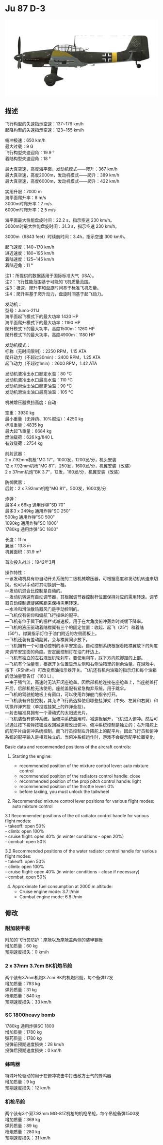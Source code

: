 # Ju 87 D-3  
  
![ju87d3](../images/ju87d3.png)  
  
## 描述  
  
飞行构型的失速指示空速：137~176 km/h  
起降构型的失速指示空速：123~155 km/h  
  
俯冲极速：650 km/h  
最大过载：9 G  
飞行构型失速迎角：19.9 °  
着陆构型失速迎角：18 °  
  
最大真空速，高度海平面，发动机模式——爬升：367 km/h  
最大真空速，高度2000m，发动机模式——爬升：389 km/h  
最大真空速，高度6000m，发动机模式——爬升：422 km/h  
  
实用升限：7000 m  
海平面爬升率：8 m/s  
3000m时爬升率：7 m/s  
6000m时爬升率：2.5 m/s  
  
海平面最大性能盘旋时间：22.2 s，指示空速 230 km/h。  
3000m时最大性能盘旋时间：31.3 s，指示空速 230 km/h。  
  
3000m（9843 feet）时续航时间：3.4h，指示空速 300 km/h。  
  
起飞速度：140~170 km/h  
进近速度：180~195 km/h  
着陆速度：125~145 km/h  
着陆迎角：11 °  
  
注1：所提供的数据适用于国际标准大气（ISA）。  
注2：飞行性能范围基于可能的飞机质量范围。  
注3：极速、爬升率和盘旋时间基于标准飞机质量。  
注4：爬升率基于爬升动力，盘旋时间基于起飞动力。  
  
发动机：  
型号：Jumo-211J  
海平面起飞模式下的最大功率 1420 HP  
海平面爬升模式下的最大功率：1190 HP  
爬升模式下的最大功率，高度1500m：1260 HP  
爬升模式下的最大功率，高度4900m：1180 HP  
  
发动机模式：  
标称（无时间限制）：2250 RPM，1.15 ATA  
爬升动力（不超过30min）：2400 RPM，1.25 ATA  
起飞动力（不超过1min）：2600 RPM，1.42 ATA  
  
发动机液冷出水口额定水温：80 °C  
发动机液冷出水口最高水温：110 °C  
发动机滑油出油口额定油温：90 °C  
发动机滑油出油口最高油温：105 °C  
  
机械增压器换挡高度：自动   
  
空重：3930 kg  
最小重量（无弹药、10%燃油）：4250 kg  
标准重量：4835 kg  
最大起飞重量：6684 kg  
燃油载荷：626 kg/840 L  
有效载荷：2754 kg  
  
前射武器：  
2 x 7.92mm机枪"MG 17"，1000发，1200发/分，机头安装  
12 x 7.92mm机枪"MG 81"，250发，1600发/分，机翼安装（改装）  
2 x 37mm机炮"BK 3.7"，12发，160发/分，机翼安装（改装）  
  
防御武器：  
后射：2 x 7.92mm机枪"MG 81"，500发，1600发/分  
  
炸弹：  
最多4 x 66kg 通用炸弹"SD 70"  
最多3 x 249kg 通用炸弹"SC 250"  
500kg 通用炸弹"SC 500"  
1090kg 通用炸弹"SC 1000"  
1780kg 通用炸弹"SC 1800"  
  
长度：11 m  
翼展：13.8 m  
机翼面积：31.9 m²  
  
首次投入战斗：1942年3月  
  
操作特性：  
—该发动机具有带自动开关系统的二级机械增压器，可根据高度和发动机转速来切换。也可以手动将其切换到一档。  
—发动机混合比控制是自动的。  
—发动机转速有自动调节器，其根据调节器控制杆位置保持对应的需用转速。调节器自动控制螺旋桨桨距来保持需用转速。  
—水冷和滑油散热器风门是手动控制的。  
—飞机仅有俯仰和偏航飞行操纵的配平。  
—飞机有位于翼下的栅栏式减速板，用于在大角度俯冲轰炸时减缓下降率。  
—飞机的液压驱动着陆襟翼有三个的固定位置：收起、起飞（25°）和着陆（50°）。襟翼指示灯位于油门附近的左侧面板上。  
—飞机还装有差动副翼，会与襟翼同步放下。  
—飞机拥有一个可自动控制的水平安定面。自动控制系统根据着陆襟翼放下的角度来调节安定面的角度。安定面控制灯在油门杆边上。  
—飞机有独立的左右液压机轮刹车。要使用刹车，踩下方向舵脚蹬的上部。  
—飞机有个油量表，根据开关位置显示左侧和右侧油箱里的剩余油量。在游戏中，按下（RShift+I）可改变燃油指示器开关。飞机还有机内油箱的指示灯和每个油箱的低油量警告灯（160 L）。  
—由于强气流，高速时无法开闭座舱盖。因后部机枪连接在座舱盖上，当座舱盖打开后，后部机枪无法使用。座舱盖配有紧急抛弃系统，用于跳伞。  
—飞机的驾驶舱地板上有窗口，可以使用炸弹舱门指令打开。  
—飞机装有齐投控制，其允许飞行员选择使用哪些挂弹架（中央、左翼和右翼）和切换炸弹齐投（单投或挂架上的炸弹全投）。  
—射击瞄准具拥有一个滑动式的太阳滤光片。  
—飞机装备有俯冲系统。当俯冲系统启用时，减速板展开，飞机进入俯冲。然后可以通过按下投弹按钮或收回减速板改出俯冲。俯冲系统控制是独立的：右升降舵上的配平片由俯冲系统控制，而飞行员控制左升降舵上的配平片。因此飞行员和俯冲系统的配平输入是相互独立的。当俯冲系统运作时，游戏不会提示配平位置变化。  
  
Basic data and recommended positions of the aircraft controls:  
1. Starting the engine:  
	- recommended position of the mixture control lever: auto mixture control  
	- recommended position of the radiators control handle: close  
	- recommended position of the prop pitch control handle: light  
	- recommended position of the throttle lever: 0%  
	- before taxiing, you must unlock the tailwheel  
  
2. Recommended mixture control lever positions for various flight modes: auto mixture control  
  
3.1 Recommended positions of the oil radiator control handle for various flight modes:  
	- takeoff: open 50%  
	- climb: open 100%  
	- cruise flight: open 40% (in winter conditions - open 20%)  
	- combat: open 50%  
  
3.2 Recommended positions of the water radiator control handle for various flight modes:  
	- takeoff: open 50%  
	- climb: open 100%  
	- cruise flight: open 40% (in winter conditions - close if necessary)  
	- combat: open 50%  
  
4. Approximate fuel consumption at 2000 m altitude:  
	- Cruise engine mode: 3.7 l/min  
	- Combat engine mode: 6.8 l/min  
  
## 修改  
  
  
### 附加装甲板  
  
附加的飞行员防护：座舱以及座舱盖两侧的装甲钢板  
增加质量：60 kg  
预期速度损失：0 km/h  
  
### 2 x 37mm 3.7cm BK机炮吊舱  
  
两个装有37mm机炮3.7cm BK的机炮吊舱，每个备弹12发  
增加质量：793 kg  
弹药质量：31 kg  
枪炮质量：840 kg  
预期速度损失：33 km/h  
  
### SC 1800heavy bomb  
  
1780kg 通用炸弹SC 1800  
增加质量：1780 kg  
弹药质量：1780 kg  
投弹前预期速度损失：28 km/h  
投弹后预期速度损失：0 km/h  
  
### 蜂鸣器  
  
特殊叶轮驱动的用于在俯冲攻击中打击敌方士气的蜂鸣器  
增加质量：9 kg  
预期速度损失：12 km/h  
  
### 机枪吊舱  
  
两个装有3个双7.92mm MG-81Z机枪的机枪吊舱，每个吊舱备弹1500发  
增加质量：369 kg  
弹药质量：89 kg  
枪炮质量：280 kg  
预期速度损失：31 km/h  